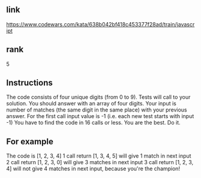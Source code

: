 ## link
https://www.codewars.com/kata/638b042bf418c453377f28ad/train/javascript

## rank
5

## Instructions

The code consists of four unique digits (from 0 to 9).
Tests will call to your solution. You should answer with an array of four digits.
Your input is number of matches (the same digit in the same place) with your previous answer. For the first call input value is -1 (i.e. each new test starts with input -1)
You have to find the code in 16 calls or less. You are the best. Do it.

## For example
The code is [1, 2, 3, 4]
1 call return [1, 3, 4, 5] will give 1 match in next input
2 call return [1, 2, 3, 0] will give 3 matches in next input
3 call return [1, 2, 3, 4] will not give 4 matches in next input, because you're the champion!

